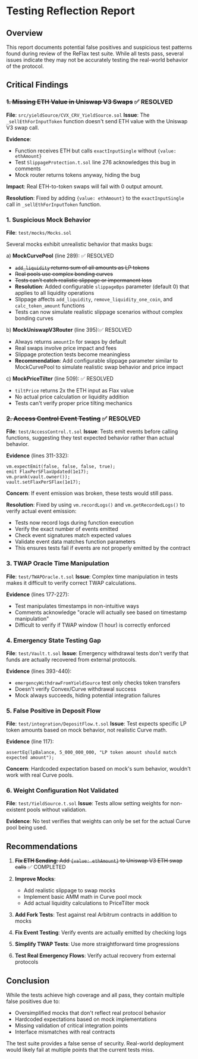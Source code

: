 # Testing Reflection Report

## Overview
This report documents potential false positives and suspicious test patterns found during review of the ReFlax test suite. While all tests pass, several issues indicate they may not be accurately testing the real-world behavior of the protocol.

## Critical Findings

### ~~1. **Missing ETH Value in Uniswap V3 Swaps**~~ ✅ RESOLVED
**File**: `src/yieldSource/CVX_CRV_YieldSource.sol`
**Issue**: The `_sellEthForInputToken` function doesn't send ETH value with the Uniswap V3 swap call.

**Evidence**:
- Function receives ETH but calls `exactInputSingle` without `{value: ethAmount}`
- Test `SlippageProtection.t.sol` line 276 acknowledges this bug in comments
- Mock router returns tokens anyway, hiding the bug

**Impact**: Real ETH-to-token swaps will fail with 0 output amount.

**Resolution**: Fixed by adding `{value: ethAmount}` to the `exactInputSingle` call in `_sellEthForInputToken` function.

### 1. **Suspicious Mock Behavior**
**File**: `test/mocks/Mocks.sol`

Several mocks exhibit unrealistic behavior that masks bugs:

a) **MockCurvePool** (line 289): ✅ RESOLVED
   - ~~`add_liquidity` returns sum of all amounts as LP tokens~~
   - ~~Real pools use complex bonding curves~~
   - ~~Tests can't catch realistic slippage or impermanent loss~~
   - **Resolution**: Added configurable `slippageBps` parameter (default 0) that applies to all liquidity operations
   - Slippage affects `add_liquidity`, `remove_liquidity_one_coin`, and `calc_token_amount` functions
   - Tests can now simulate realistic slippage scenarios without complex bonding curves

b) **MockUniswapV3Router** (line 395):✅ RESOLVED
   - Always returns `amountIn` for swaps by default
   - Real swaps involve price impact and fees
   - Slippage protection tests become meaningless
   - **Recommendation**: Add configurable slippage parameter similar to MockCurvePool to simulate realistic swap behavior and price impact

c) **MockPriceTilter** (line 509): ✅ RESOLVED
   - `tiltPrice` returns 2x the ETH input as Flax value
   - No actual price calculation or liquidity addition
   - Tests can't verify proper price tilting mechanics

### ~~2. **Access Control Event Testing**~~ ✅ RESOLVED
**File**: `test/AccessControl.t.sol`
**Issue**: Tests emit events before calling functions, suggesting they test expected behavior rather than actual behavior.

**Evidence** (lines 311-332):
```solidity
vm.expectEmit(false, false, false, true);
emit FlaxPerSFlaxUpdated(1e17);
vm.prank(vault.owner());
vault.setFlaxPerSFlax(1e17);
```

**Concern**: If event emission was broken, these tests would still pass.

**Resolution**: Fixed by using `vm.recordLogs()` and `vm.getRecordedLogs()` to verify actual event emission:
- Tests now record logs during function execution
- Verify the exact number of events emitted
- Check event signatures match expected values
- Validate event data matches function parameters
- This ensures tests fail if events are not properly emitted by the contract

### 3. **TWAP Oracle Time Manipulation**
**File**: `test/TWAPOracle.t.sol`
**Issue**: Complex time manipulation in tests makes it difficult to verify correct TWAP calculations.

**Evidence** (lines 177-227):
- Test manipulates timestamps in non-intuitive ways
- Comments acknowledge "oracle will actually see based on timestamp manipulation"
- Difficult to verify if TWAP window (1 hour) is correctly enforced

### 4. **Emergency State Testing Gap**
**File**: `test/Vault.t.sol`
**Issue**: Emergency withdrawal tests don't verify that funds are actually recovered from external protocols.

**Evidence** (lines 393-440):
- `emergencyWithdrawFromYieldSource` test only checks token transfers
- Doesn't verify Convex/Curve withdrawal success
- Mock always succeeds, hiding potential integration failures

### 5. **False Positive in Deposit Flow**
**File**: `test/integration/DepositFlow.t.sol`
**Issue**: Test expects specific LP token amounts based on mock behavior, not realistic Curve math.

**Evidence** (line 117):
```solidity
assertEq(lpBalance, 5_000_000_000, "LP token amount should match expected amount");
```

**Concern**: Hardcoded expectation based on mock's sum behavior, wouldn't work with real Curve pools.

### 6. **Weight Configuration Not Validated**
**File**: `test/YieldSource.t.sol`
**Issue**: Tests allow setting weights for non-existent pools without validation.

**Evidence**: No test verifies that weights can only be set for the actual Curve pool being used.

## Recommendations

1. ~~**Fix ETH Sending**: Add `{value: ethAmount}` to Uniswap V3 ETH swap calls~~ ✅ COMPLETED

1. **Improve Mocks**: 
   - Add realistic slippage to swap mocks
   - Implement basic AMM math in Curve pool mock
   - Add actual liquidity calculations to PriceTilter mock

2. **Add Fork Tests**: Test against real Arbitrum contracts in addition to mocks

3. **Fix Event Testing**: Verify events are actually emitted by checking logs

4. **Simplify TWAP Tests**: Use more straightforward time progressions

5. **Test Real Emergency Flows**: Verify actual recovery from external protocols

## Conclusion

While the tests achieve high coverage and all pass, they contain multiple false positives due to:
- Oversimplified mocks that don't reflect real protocol behavior
- Hardcoded expectations based on mock implementations
- Missing validation of critical integration points
- Interface mismatches with real contracts

The test suite provides a false sense of security. Real-world deployment would likely fail at multiple points that the current tests miss.